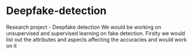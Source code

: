 # Deepfake-detection
Research project - Deepfake detection
We would be working on unsupervised and supervised learning on fake detection.
Firslty we would list out the attributes and aspects affecting the accuracies and would work on it
